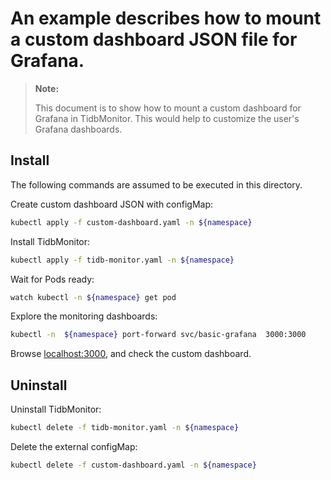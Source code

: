 # An example describes how to mount a custom dashboard JSON file for Grafana.

> **Note:**
>
> This document is to show how to mount a custom dashboard for Grafana in TidbMonitor. 
> This would help to customize the user's Grafana dashboards.

## Install

The following commands are assumed to be executed in this directory.

Create custom dashboard JSON with configMap:

```bash
kubectl apply -f custom-dashboard.yaml -n ${namespace}
```

Install TidbMonitor:

```bash
kubectl apply -f tidb-monitor.yaml -n ${namespace}
```

Wait for Pods ready:

```bash
watch kubectl -n ${namespace} get pod
```

Explore the monitoring dashboards:

```bash
kubectl -n  ${namespace} port-forward svc/basic-grafana  3000:3000
```

Browse [localhost:3000](http://localhost:3000), and check the custom dashboard.

## Uninstall

Uninstall TidbMonitor:

```bash
kubectl delete -f tidb-monitor.yaml -n ${namespace}
```

Delete the external configMap:

```bash
kubectl delete -f custom-dashboard.yaml -n ${namespace}
```
